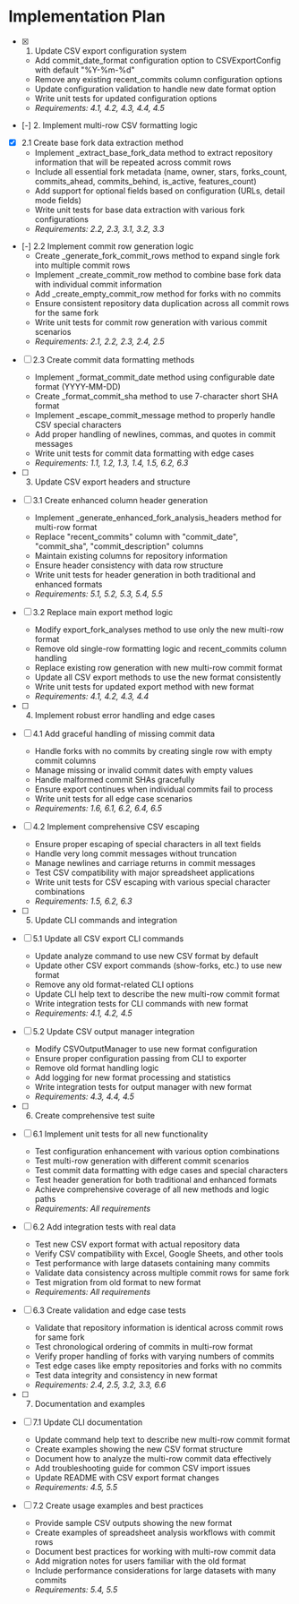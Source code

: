 # Implementation Plan

- [x] 1. Update CSV export configuration system
  - Add commit_date_format configuration option to CSVExportConfig with default "%Y-%m-%d"
  - Remove any existing recent_commits column configuration options
  - Update configuration validation to handle new date format option
  - Write unit tests for updated configuration options
  - _Requirements: 4.1, 4.2, 4.3, 4.4, 4.5_

- [-] 2. Implement multi-row CSV formatting logic
- [x] 2.1 Create base fork data extraction method
  - Implement _extract_base_fork_data method to extract repository information that will be repeated across commit rows
  - Include all essential fork metadata (name, owner, stars, forks_count, commits_ahead, commits_behind, is_active, features_count)
  - Add support for optional fields based on configuration (URLs, detail mode fields)
  - Write unit tests for base data extraction with various fork configurations
  - _Requirements: 2.2, 2.3, 3.1, 3.2, 3.3_

- [-] 2.2 Implement commit row generation logic
  - Create _generate_fork_commit_rows method to expand single fork into multiple commit rows
  - Implement _create_commit_row method to combine base fork data with individual commit information
  - Add _create_empty_commit_row method for forks with no commits
  - Ensure consistent repository data duplication across all commit rows for the same fork
  - Write unit tests for commit row generation with various commit scenarios
  - _Requirements: 2.1, 2.2, 2.3, 2.4, 2.5_

- [ ] 2.3 Create commit data formatting methods
  - Implement _format_commit_date method using configurable date format (YYYY-MM-DD)
  - Create _format_commit_sha method to use 7-character short SHA format
  - Implement _escape_commit_message method to properly handle CSV special characters
  - Add proper handling of newlines, commas, and quotes in commit messages
  - Write unit tests for commit data formatting with edge cases
  - _Requirements: 1.1, 1.2, 1.3, 1.4, 1.5, 6.2, 6.3_

- [ ] 3. Update CSV export headers and structure
- [ ] 3.1 Create enhanced column header generation
  - Implement _generate_enhanced_fork_analysis_headers method for multi-row format
  - Replace "recent_commits" column with "commit_date", "commit_sha", "commit_description" columns
  - Maintain existing columns for repository information
  - Ensure header consistency with data row structure
  - Write unit tests for header generation in both traditional and enhanced formats
  - _Requirements: 5.1, 5.2, 5.3, 5.4, 5.5_

- [ ] 3.2 Replace main export method logic
  - Modify export_fork_analyses method to use only the new multi-row format
  - Remove old single-row formatting logic and recent_commits column handling
  - Replace existing row generation with new multi-row commit format
  - Update all CSV export methods to use the new format consistently
  - Write unit tests for updated export method with new format
  - _Requirements: 4.1, 4.2, 4.3, 4.4_

- [ ] 4. Implement robust error handling and edge cases
- [ ] 4.1 Add graceful handling of missing commit data
  - Handle forks with no commits by creating single row with empty commit columns
  - Manage missing or invalid commit dates with empty values
  - Handle malformed commit SHAs gracefully
  - Ensure export continues when individual commits fail to process
  - Write unit tests for all edge case scenarios
  - _Requirements: 1.6, 6.1, 6.2, 6.4, 6.5_

- [ ] 4.2 Implement comprehensive CSV escaping
  - Ensure proper escaping of special characters in all text fields
  - Handle very long commit messages without truncation
  - Manage newlines and carriage returns in commit messages
  - Test CSV compatibility with major spreadsheet applications
  - Write unit tests for CSV escaping with various special character combinations
  - _Requirements: 1.5, 6.2, 6.3_

- [ ] 5. Update CLI commands and integration
- [ ] 5.1 Update all CSV export CLI commands
  - Update analyze command to use new CSV format by default
  - Update other CSV export commands (show-forks, etc.) to use new format
  - Remove any old format-related CLI options
  - Update CLI help text to describe the new multi-row commit format
  - Write integration tests for CLI commands with new format
  - _Requirements: 4.1, 4.2, 4.5_

- [ ] 5.2 Update CSV output manager integration
  - Modify CSVOutputManager to use new format configuration
  - Ensure proper configuration passing from CLI to exporter
  - Remove old format handling logic
  - Add logging for new format processing and statistics
  - Write integration tests for output manager with new format
  - _Requirements: 4.3, 4.4, 4.5_

- [ ] 6. Create comprehensive test suite
- [ ] 6.1 Implement unit tests for all new functionality
  - Test configuration enhancement with various option combinations
  - Test multi-row generation with different commit scenarios
  - Test commit data formatting with edge cases and special characters
  - Test header generation for both traditional and enhanced formats
  - Achieve comprehensive coverage of all new methods and logic paths
  - _Requirements: All requirements_

- [ ] 6.2 Add integration tests with real data
  - Test new CSV export format with actual repository data
  - Verify CSV compatibility with Excel, Google Sheets, and other tools
  - Test performance with large datasets containing many commits
  - Validate data consistency across multiple commit rows for same fork
  - Test migration from old format to new format
  - _Requirements: All requirements_

- [ ] 6.3 Create validation and edge case tests
  - Validate that repository information is identical across commit rows for same fork
  - Test chronological ordering of commits in multi-row format
  - Verify proper handling of forks with varying numbers of commits
  - Test edge cases like empty repositories and forks with no commits
  - Test data integrity and consistency in new format
  - _Requirements: 2.4, 2.5, 3.2, 3.3, 6.6_

- [ ] 7. Documentation and examples
- [ ] 7.1 Update CLI documentation
  - Update command help text to describe new multi-row commit format
  - Create examples showing the new CSV format structure
  - Document how to analyze the multi-row commit data effectively
  - Add troubleshooting guide for common CSV import issues
  - Update README with CSV export format changes
  - _Requirements: 4.5, 5.5_

- [ ] 7.2 Create usage examples and best practices
  - Provide sample CSV outputs showing the new format
  - Create examples of spreadsheet analysis workflows with commit rows
  - Document best practices for working with multi-row commit data
  - Add migration notes for users familiar with the old format
  - Include performance considerations for large datasets with many commits
  - _Requirements: 5.4, 5.5_